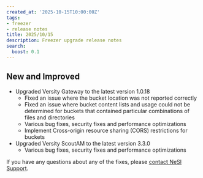 ```yaml
---
created_at: '2025-10-15T10:00:00Z'
tags:
- freezer
- release notes
title: 2025/10/15
description: Freezer upgrade release notes
search:
  boost: 0.1
---
```


## New and Improved

- Upgraded Versity Gateway to the latest version 1.0.18
    - Fixed an issue where the bucket location was not reported correctly
    - Fixed an issue where bucket content lists and usage could not be determined for buckets that contained particular combinations of files and directories
    - Various bug fixes, security fixes and performance optimizations
    - Implement Cross-origin resource sharing (CORS) restrictions for buckets
- Upgraded Versity ScoutAM to the latest version 3.3.0
    - Various bug fixes, security fixes and performance optimizations

If you have any questions about any of the fixes, please [contact NeSI Support](mailto:support@nesi.org.nz "mailto:support@nesi.org.nz").
